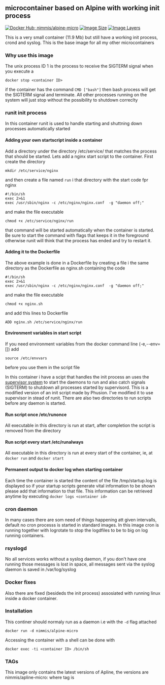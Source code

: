 ## microcontainer based on Alpine with working init process
 [![Docker Hub; nimmis/alpine-micro](https://img.shields.io/badge/dockerhub-nimmis%2Falpinei-micro-green.svg)](https://registry.hub.docker.com/u/nimmis/alpine) [![Image Size](https://img.shields.io/imagelayers/image-size/nimmis/alpine/latest.svg)](https://imagelayers.io/?images=nimmis/alpine:latest) [![Image Layers](https://img.shields.io/imagelayers/layers/nimmis/alpine/latest.svg)](https://imagelayers.io/?images=nimmis/alpine:latest)

This is a very small container (11.9 Mb) but still have a working init process, crond and syslog. This is the base image for all my other microcontainers

### Why use this image

The unix process ID 1 is the process to receive the SIGTERM signal when you execute a 

	docker stop <container ID>

if the container has the command `CMD ["bash"]` then bash process will get the SIGTERM signal and terminate.
All other processes running on the system will just stop without the possibility to shutdown correclty

### runit init process
In this container runit is used to handle starting and shuttning down processes automatically started

#### Adding your own startscript inside a container

Add a directory under the directory /etc/service/ that matches the process that should be started. Lets add a nginx start script to the container. First create the directory

    mkdir /etc/service/nginx
    
and then create a file named `run` i that directory with the start code fpr nginx

    #!/bin/sh
    exec 2>&1
    exec /usr/sbin/nginx -c /etc/nginx/nginx.conf  -g "daemon off;"

and make the file executable

    chmod +x /etc/service/nginx/run

that command will be started automatically when the container is started. Be sure to start the command with flags that keeps it in the foreground otherwise runit will think that the process has ended and try to restart it.

#### Adding it to the Dockerfile

The above example is done in a Dockerfile by creating a file i the same directory as the Dockerfile
as nginx.sh containing the code

    #!/bin/sh
    exec 2>&1
    exec /usr/sbin/nginx -c /etc/nginx/nginx.conf  -g "daemon off;"

and make the file executable

    chmod +x nginx.sh
    
and add this lines to Dockerfile

    ADD nginx.sh /etc/service/nginx/run

#### Environment variables in start script
If you need environment variables from the docker command line (-e,--env=[]) add

    source /etc/envvars
    
before you use them in the script file

In this container i have a scipt that handles the init process an uses the [supervisor system](http://supervisord.org/index.html) to start
the daemons to run and also catch signals (SIGTERM) to shutdown all processes started by supervisord. This is a modified version of
an init script made by Phusion. I've modified it to use supervisor in stead of runit. There are also two directories to run scripts
before any daemon is started.

#### Run script once /etc/runonce

All executable in this directory is run at start, after completion the script is removed from the directory

#### Run script every start /etc/runalways

All executable in this directory is run at every start of the container, ie, at `docker run` and `docker start`

#### Permanent output to docker log when starting container

Each time the container is started the content of the file /tmp/startup.log is displayed so if your startup scripts generate 
vital information to be shown please add that information to that file. This information can be retrieved anytime by
executing `docker logs <container id>`

### cron daemon

In many cases there are som need of things happening att given intervalls, default no cron processs is started
in standard images. In this image cron is running together with logrotate to stop the logdfiles to be
to big on log running containers.

### rsyslogd

No all services works without a syslog daemon, if you don't have one running those messages is lost in space,
all messages sent via the syslog daemon is saved in /var/log/syslog

### Docker fixes 

Also there are fixed (besideds the init process) assosiated with running linux inside a docker container.

### Installation

This continer should normaly run as a daemon i.e with the `-d` flag attached

	docker run -d nimmis/alpine-micro

Accessing the container with a shell can be done with

	docker exec -ti <container ID> /bin/sh

### TAGs

This image only contains the latest versions of Apline, the versions are
nimmis/apline-micro:<tag> where tag is
